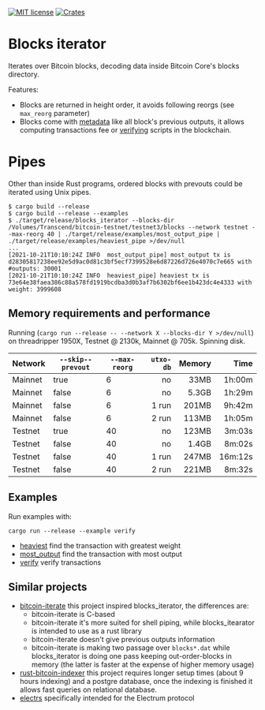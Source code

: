 [![MIT license](https://img.shields.io/github/license/RCasatta/blocks_iterator)](https://github.com/RCasatta/blocks_iterator/blob/master/LICENSE)
[![Crates](https://img.shields.io/crates/v/blocks_iterator.svg)](https://crates.io/crates/blocks_iterator)

# Blocks iterator

Iterates over Bitcoin blocks, decoding data inside Bitcoin Core's blocks directory.

Features:
* Blocks are returned in height order, it avoids following reorgs (see `max_reorg` parameter)
* Blocks come with [metadata](https://docs.rs/blocks_iterator/latest/blocks_iterator/struct.BlockExtra.html) like all block's previous outputs, it allows computing transactions fee or [verifying](examples/verify.rs) scripts in the blockchain.

# Pipes

Other than inside Rust programs, ordered blocks with prevouts could be iterated using Unix pipes.

```
$ cargo build --release 
$ cargo build --release --examples
$ ./target/release/blocks_iterator --blocks-dir /Volumes/Transcend/bitcoin-testnet/testnet3/blocks --network testnet --max-reorg 40 | ./target/release/examples/most_output_pipe | ./target/release/examples/heaviest_pipe >/dev/null
...
[2021-10-21T10:10:24Z INFO  most_output_pipe] most_output tx is d28305817238ee92e5d9ac0d81c3bf5ecf7399528e6d87226d726e4070c7e665 with #outputs: 30001
[2021-10-21T10:10:24Z INFO  heaviest_pipe] heaviest tx is 73e64e38faea386c88a578fd1919bcdba3d0b3af7b6302bf6ee1b423dc4e4333 with weight: 3999608
```

## Memory requirements and performance

Running (`cargo run --release -- --network X --blocks-dir Y >/dev/null`) on threadripper 1950X, Testnet @ 2130k, Mainnet @ 705k. Spinning disk.

| Network | `--skip--prevout` | `--max-reorg` | `utxo-db` | Memory | Time    |
|---------|-------------------|---------------|----------:|-------:|--------:|
| Mainnet | true              |           6   | no        |   33MB |  1h:00m |
| Mainnet | false             |           6   | no        |  5.3GB |  1h:29m |
| Mainnet | false             |           6   | 1 run     |  201MB |  9h:42m |
| Mainnet | false             |           6   | 2 run     |  113MB |  1h:05m |
| Testnet | true              |           40  | no        |  123MB |  3m:03s |
| Testnet | false             |           40  | no        |  1.4GB |  8m:02s |
| Testnet | false             |           40  | 1 run     |  247MB | 16m:12s |
| Testnet | false             |           40  | 2 run     |  221MB |  8m:32s |

## Examples

Run examples with:

```
cargo run --release --example verify
```

* [heaviest](examples/heaviest_pipe) find the transaction with greatest weight
* [most_output](examples/most_output_pipe) find the transaction with most output
* [verify](examples/verify.rs) verify transactions

## Similar projects

* [bitcoin-iterate](https://github.com/rustyrussell/bitcoin-iterate) this project inspired blocks_iterator, the differences are:
  * bitcoin-iterate is C-based
  * bitcoin-iterate it's more suited for shell piping, while blocks_itearator is intended to use as a rust library
  * bitcoin-iterate doesn't give previous outputs information
  * bitcoin-iterate is making two passage over `blocks*.dat` while blocks_iterator is doing one pass keeping out-order-blocks in memory (the latter is faster at the expense of higher memory usage)
* [rust-bitcoin-indexer](https://github.com/dpc/rust-bitcoin-indexer) this project requires longer setup times (about 9 hours indexing) and a postgre database, once the indexing is finished it allows fast queries on relational database.
* [electrs](https://github.com/romanz/electrs) specifically intended for the Electrum protocol
